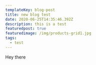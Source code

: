 ```yaml
---
templateKey: blog-post
title: new blog test
date: 2020-06-25T14:35:46.392Z
description: this is a test
featuredpost: true
featuredimage: /img/products-grid1.jpg
tags:
  - test
---
```

Hey there